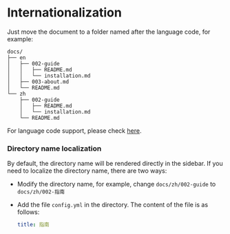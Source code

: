 # Internationalization

Just move the document to a folder named after the language code, for example:

```
docs/
├── en
│   ├── 002-guide
│   │   ├── README.md
│   │   └── installation.md
│   ├── 003-about.md
│   └── README.md
└── zh
    ├── 002-guide
    │   ├── README.md
    │   └── installation.md
    └── README.md
```

For language code support, please check [here](https://github.com/mantou132/gem-book/blob/master/src/bin/lang.json).

### Directory name localization

By default, the directory name will be rendered directly in the sidebar. If you need to localize the directory name, there are two ways:

- Modify the directory name, for example, change `docs/zh/002-guide` to `docs/zh/002-指南`
- Add the file `config.yml` in the directory. The content of the file is as follows:

  ```yml
  title: 指南
  ```
